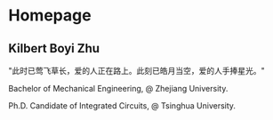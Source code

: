 # Homepage

## Kilbert Boyi Zhu

"此时已莺飞草长，爱的人正在路上。此刻已皓月当空，爱的人手捧星光。"

Bachelor of Mechanical Engineering, @ Zhejiang University.

Ph.D. Candidate of Integrated Circuits, @ Tsinghua University.
